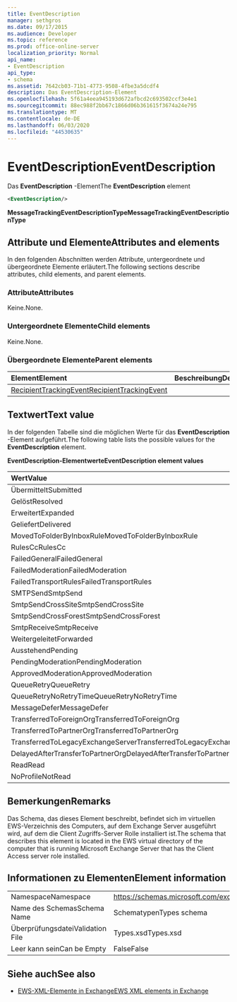```yaml
---
title: EventDescription
manager: sethgros
ms.date: 09/17/2015
ms.audience: Developer
ms.topic: reference
ms.prod: office-online-server
localization_priority: Normal
api_name:
- EventDescription
api_type:
- schema
ms.assetid: 7642cb03-71b1-4773-9508-4fbe3a5dcdf4
description: Das EventDescription-Element
ms.openlocfilehash: 5f61a4eea945193d672afbcd2c693502ccf3e4e1
ms.sourcegitcommit: 88ec988f2bb67c1866d06b361615f3674a24e795
ms.translationtype: MT
ms.contentlocale: de-DE
ms.lasthandoff: 06/03/2020
ms.locfileid: "44530635"
---
```

# <a name="eventdescription"></a><span data-ttu-id="115c5-103">EventDescription</span><span class="sxs-lookup"><span data-stu-id="115c5-103">EventDescription</span></span>

<span data-ttu-id="115c5-104">Das **EventDescription** -Element</span><span class="sxs-lookup"><span data-stu-id="115c5-104">The **EventDescription** element</span></span> 
  
```xml
<EventDescription/>
```

 <span data-ttu-id="115c5-105">**MessageTrackingEventDescriptionType**</span><span class="sxs-lookup"><span data-stu-id="115c5-105">**MessageTrackingEventDescriptionType**</span></span>
## <a name="attributes-and-elements"></a><span data-ttu-id="115c5-106">Attribute und Elemente</span><span class="sxs-lookup"><span data-stu-id="115c5-106">Attributes and elements</span></span>

<span data-ttu-id="115c5-107">In den folgenden Abschnitten werden Attribute, untergeordnete und übergeordnete Elemente erläutert.</span><span class="sxs-lookup"><span data-stu-id="115c5-107">The following sections describe attributes, child elements, and parent elements.</span></span>
  
### <a name="attributes"></a><span data-ttu-id="115c5-108">Attribute</span><span class="sxs-lookup"><span data-stu-id="115c5-108">Attributes</span></span>

<span data-ttu-id="115c5-109">Keine.</span><span class="sxs-lookup"><span data-stu-id="115c5-109">None.</span></span>
  
### <a name="child-elements"></a><span data-ttu-id="115c5-110">Untergeordnete Elemente</span><span class="sxs-lookup"><span data-stu-id="115c5-110">Child elements</span></span>

<span data-ttu-id="115c5-111">Keine.</span><span class="sxs-lookup"><span data-stu-id="115c5-111">None.</span></span>
  
### <a name="parent-elements"></a><span data-ttu-id="115c5-112">Übergeordnete Elemente</span><span class="sxs-lookup"><span data-stu-id="115c5-112">Parent elements</span></span>

|<span data-ttu-id="115c5-113">**Element**</span><span class="sxs-lookup"><span data-stu-id="115c5-113">**Element**</span></span>|<span data-ttu-id="115c5-114">**Beschreibung**</span><span class="sxs-lookup"><span data-stu-id="115c5-114">**Description**</span></span>|
|:-----|:-----|
|[<span data-ttu-id="115c5-115">RecipientTrackingEvent</span><span class="sxs-lookup"><span data-stu-id="115c5-115">RecipientTrackingEvent</span></span>](recipienttrackingevent.md) <br/> ||
   
## <a name="text-value"></a><span data-ttu-id="115c5-116">Textwert</span><span class="sxs-lookup"><span data-stu-id="115c5-116">Text value</span></span>

<span data-ttu-id="115c5-117">In der folgenden Tabelle sind die möglichen Werte für das **EventDescription** -Element aufgeführt.</span><span class="sxs-lookup"><span data-stu-id="115c5-117">The following table lists the possible values for the **EventDescription** element.</span></span> 
  
<span data-ttu-id="115c5-118">**EventDescription-Elementwerte**</span><span class="sxs-lookup"><span data-stu-id="115c5-118">**EventDescription element values**</span></span>

|<span data-ttu-id="115c5-119">**Wert**</span><span class="sxs-lookup"><span data-stu-id="115c5-119">**Value**</span></span>|<span data-ttu-id="115c5-120">**Beschreibung**</span><span class="sxs-lookup"><span data-stu-id="115c5-120">**Description**</span></span>|
|:-----|:-----|
|<span data-ttu-id="115c5-121">Übermittelt</span><span class="sxs-lookup"><span data-stu-id="115c5-121">Submitted</span></span>  <br/> ||
|<span data-ttu-id="115c5-122">Gelöst</span><span class="sxs-lookup"><span data-stu-id="115c5-122">Resolved</span></span>  <br/> ||
|<span data-ttu-id="115c5-123">Erweitert</span><span class="sxs-lookup"><span data-stu-id="115c5-123">Expanded</span></span>  <br/> ||
|<span data-ttu-id="115c5-124">Geliefert</span><span class="sxs-lookup"><span data-stu-id="115c5-124">Delivered</span></span>  <br/> ||
|<span data-ttu-id="115c5-125">MovedToFolderByInboxRule</span><span class="sxs-lookup"><span data-stu-id="115c5-125">MovedToFolderByInboxRule</span></span>  <br/> ||
|<span data-ttu-id="115c5-126">RulesCc</span><span class="sxs-lookup"><span data-stu-id="115c5-126">RulesCc</span></span>  <br/> ||
|<span data-ttu-id="115c5-127">FailedGeneral</span><span class="sxs-lookup"><span data-stu-id="115c5-127">FailedGeneral</span></span>  <br/> ||
|<span data-ttu-id="115c5-128">FailedModeration</span><span class="sxs-lookup"><span data-stu-id="115c5-128">FailedModeration</span></span>  <br/> ||
|<span data-ttu-id="115c5-129">FailedTransportRules</span><span class="sxs-lookup"><span data-stu-id="115c5-129">FailedTransportRules</span></span>  <br/> ||
|<span data-ttu-id="115c5-130">SMTPSend</span><span class="sxs-lookup"><span data-stu-id="115c5-130">SmtpSend</span></span>  <br/> ||
|<span data-ttu-id="115c5-131">SmtpSendCrossSite</span><span class="sxs-lookup"><span data-stu-id="115c5-131">SmtpSendCrossSite</span></span>  <br/> ||
|<span data-ttu-id="115c5-132">SmtpSendCrossForest</span><span class="sxs-lookup"><span data-stu-id="115c5-132">SmtpSendCrossForest</span></span>  <br/> ||
|<span data-ttu-id="115c5-133">SmtpReceive</span><span class="sxs-lookup"><span data-stu-id="115c5-133">SmtpReceive</span></span>  <br/> ||
|<span data-ttu-id="115c5-134">Weitergeleitet</span><span class="sxs-lookup"><span data-stu-id="115c5-134">Forwarded</span></span>  <br/> ||
|<span data-ttu-id="115c5-135">Ausstehend</span><span class="sxs-lookup"><span data-stu-id="115c5-135">Pending</span></span>  <br/> ||
|<span data-ttu-id="115c5-136">PendingModeration</span><span class="sxs-lookup"><span data-stu-id="115c5-136">PendingModeration</span></span>  <br/> ||
|<span data-ttu-id="115c5-137">ApprovedModeration</span><span class="sxs-lookup"><span data-stu-id="115c5-137">ApprovedModeration</span></span>  <br/> ||
|<span data-ttu-id="115c5-138">QueueRetry</span><span class="sxs-lookup"><span data-stu-id="115c5-138">QueueRetry</span></span>  <br/> ||
|<span data-ttu-id="115c5-139">QueueRetryNoRetryTime</span><span class="sxs-lookup"><span data-stu-id="115c5-139">QueueRetryNoRetryTime</span></span>  <br/> ||
|<span data-ttu-id="115c5-140">MessageDefer</span><span class="sxs-lookup"><span data-stu-id="115c5-140">MessageDefer</span></span>  <br/> ||
|<span data-ttu-id="115c5-141">TransferredToForeignOrg</span><span class="sxs-lookup"><span data-stu-id="115c5-141">TransferredToForeignOrg</span></span>  <br/> ||
|<span data-ttu-id="115c5-142">TransferredToPartnerOrg</span><span class="sxs-lookup"><span data-stu-id="115c5-142">TransferredToPartnerOrg</span></span>  <br/> ||
|<span data-ttu-id="115c5-143">TransferredToLegacyExchangeServer</span><span class="sxs-lookup"><span data-stu-id="115c5-143">TransferredToLegacyExchangeServer</span></span>  <br/> ||
|<span data-ttu-id="115c5-144">DelayedAfterTransferToPartnerOrg</span><span class="sxs-lookup"><span data-stu-id="115c5-144">DelayedAfterTransferToPartnerOrg</span></span>  <br/> ||
|<span data-ttu-id="115c5-145">Read</span><span class="sxs-lookup"><span data-stu-id="115c5-145">Read</span></span>  <br/> ||
|<span data-ttu-id="115c5-146">NoProfile</span><span class="sxs-lookup"><span data-stu-id="115c5-146">NotRead</span></span>  <br/> ||
   
## <a name="remarks"></a><span data-ttu-id="115c5-147">Bemerkungen</span><span class="sxs-lookup"><span data-stu-id="115c5-147">Remarks</span></span>

<span data-ttu-id="115c5-148">Das Schema, das dieses Element beschreibt, befindet sich im virtuellen EWS-Verzeichnis des Computers, auf dem Exchange Server ausgeführt wird, auf dem die Client Zugriffs-Server Rolle installiert ist.</span><span class="sxs-lookup"><span data-stu-id="115c5-148">The schema that describes this element is located in the EWS virtual directory of the computer that is running Microsoft Exchange Server that has the Client Access server role installed.</span></span>
  
## <a name="element-information"></a><span data-ttu-id="115c5-149">Informationen zu Elementen</span><span class="sxs-lookup"><span data-stu-id="115c5-149">Element information</span></span>

|||
|:-----|:-----|
|<span data-ttu-id="115c5-150">Namespace</span><span class="sxs-lookup"><span data-stu-id="115c5-150">Namespace</span></span>  <br/> |https://schemas.microsoft.com/exchange/services/2006/types  <br/> |
|<span data-ttu-id="115c5-151">Name des Schemas</span><span class="sxs-lookup"><span data-stu-id="115c5-151">Schema Name</span></span>  <br/> |<span data-ttu-id="115c5-152">Schematypen</span><span class="sxs-lookup"><span data-stu-id="115c5-152">Types schema</span></span>  <br/> |
|<span data-ttu-id="115c5-153">Überprüfungsdatei</span><span class="sxs-lookup"><span data-stu-id="115c5-153">Validation File</span></span>  <br/> |<span data-ttu-id="115c5-154">Types.xsd</span><span class="sxs-lookup"><span data-stu-id="115c5-154">Types.xsd</span></span>  <br/> |
|<span data-ttu-id="115c5-155">Leer kann sein</span><span class="sxs-lookup"><span data-stu-id="115c5-155">Can be Empty</span></span>  <br/> |<span data-ttu-id="115c5-156">False</span><span class="sxs-lookup"><span data-stu-id="115c5-156">False</span></span>  <br/> |
   
## <a name="see-also"></a><span data-ttu-id="115c5-157">Siehe auch</span><span class="sxs-lookup"><span data-stu-id="115c5-157">See also</span></span>



- [<span data-ttu-id="115c5-158">EWS-XML-Elemente in Exchange</span><span class="sxs-lookup"><span data-stu-id="115c5-158">EWS XML elements in Exchange</span></span>](ews-xml-elements-in-exchange.md)

